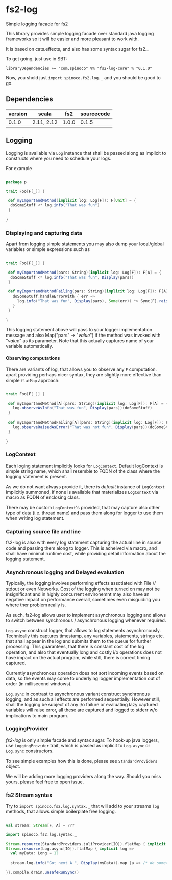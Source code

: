 # fs2-log
Simple logging facade for fs2

This library provides simple logging facade over standard java logging frameworks so it will be easier and more pleasant to work with. 

It is based on cats.effects, and also has some syntax sugar for fs2._

To get going, just use in SBT:


```
libraryDependencies += "com.spinoco" %% "fs2-log-core" % "0.1.0"

```

Now, you shold just `import spinoco.fs2.log._` and you should be good to go.

## Dependencies

version  |    scala  |   fs2     | sourcecode      
---------|-----------|-----------|--------- 
0.1.0    | 2.11, 2.12|1.0.0      | 0.1.5 

## Logging

Logging is available via `Log` instance that shall be passed along as implicit to constructs where you need to schedule your logs. 

For example 

```scala

package p

trait Foo[F[_]] {

 def myImportandMethod(implicit log: Log[F]): F[Unit] = {
  doSomeStuff <* log.info("That was fun")  
 }
 
}

```

### Displaying and capturing data

Apart from logging simple statements you may also dump your local/global variables or simple expressions such as 

```scala 

trait Foo[F[_]] {

 def myImportandMethod(pars: String)(implicit log: Log[F]): F[A] = {
  doSomeStuff <* log.info("That was fun", Display(pars)) 
 }
 
 def myImportandMethodFailing(pars: String)(implicit log: Log[F]): F[A] = {
   doSomeStuff.handleErrorWith { err =>  
     log.info("That was fun", Display(pars), Some(err)) *> Sync[F].raiseError(err)
   }
 }
 
}

```

This logging statement above will pass to your logger implementation message and also Map("pars" -> "_value_") if the method was invoked with "_value_" as its parameter. Note that this actually captures name of your variable automatically. 

#### Observing computations

There are variants of log, that allows you to observe any `F` computation. apart providing perhaps nicer syntax, they are slightly more effective than 
simple `flatMap` approach:

 ```scala 
 
 trait Foo[F[_]] {
 
  def myImportandMethod[A](pars: String)(implicit log: Log[F]): F[A] = {
    log.observeAsInfo("That was fun", Display(pars))(doSomeStuff)  
  }
  
  def myImportandMethodFailing[A](pars: String)(implicit log: Log[F]): F[A] = {
    log.observeRaisedAsError("That was not fun", Display(pars))(doSomeStuff)  
  }
  
 }
 
 ```


### LogContext

Each loging statement implicitly looks for `LogContext`. Default logContext is simple string name, which shall resemble to FQDN of the class where the logging statement is present. 

As we do not want always provide it, there is _default_ instance of `LogContext` implicitly summoned, if none is available that materializes `LogContext` via macro as FQDN of enclosing class. 

There may be custom `LogContext`'s provided, that may capture also other type of data (i.e. thread name) and pass them along for logger to use them when writing log statement. 

### Capturing source file and line

fs2-log is also with every log statement capturing the actual line in source code and passing them along to logger. This is acheived via macro, and shall have minimal runtime cost, while providing detail information about the logging statement. 


### Asynchronous logging and Delayed evaluation

Typically, the logging involves performing effects assotiated with File // stdout or even Networks. Cost of the logging when turned on may not be insignificant and in highly concurrent environemnt may also have an negative impact on performance overall, sometimes even misguiding you where ther problem really is. 

As such, fs2-log allows user to implement asynchronous logging and allows to switch between synchronous / asynchronous logging whenever required. 

`Log.async` construct logger, that allows to log statements asynchronously. Technically this captures timestamp, any variables, statements, strings etc. that shall appear in the log and submits them to the queue for further processing. This guarantees, that there is constant cost of the log operation, and also that eventually long and costly i/o operations does not have impact on the actual program, while still, there is correct timing captured. 

Currently asynchronous operation does not sort incoming events based on data, so the events may come to underlying logger implementation out of order (in millisecond windows).

`Log.sync` in contrast to asynchronous variant construct synchronous logging, and as such all effects are performed sequentially. However still, shall the logging be subject of any i/o failure or evaluating lazy captured variables will raise error, all these are captured and logged to stderr w/o implications to main program. 

### LoggingProvider

_fs2-log_ is only simple facade and syntax sugar. To hook-up java loggers, use `LoggingProvider` trait, which is passed as implicit to `Log.async` or `Log.sync` constructors.

To see simple examples how this is done, please see `StandardProviders` object. 

We will be adding more logging providers along the way. Should you miss yours, please feel free to open issue. 


### fs2 Stream syntax

Try to `import spinoco.fs2.log.syntax._` that will add to your streams `log` methods, that allows simple boilerplate free logging. 

```scala

val stream: Stream[F, A] = ???

import spinoco.fs2.log.syntax._

Stream.resource(StandardProviders.juliProvider[IO]).flatMap { implicit provider =>
Stream.resource(Log.async[IO]).flatMap { implicit log =>
  val myData: Long = 1l
  
  stream.log.info("Got next A ", Display(myData)).map {a => /* do something with `A`*/ }
  
}}.compile.drain.unsafeRunSync()

```




